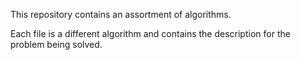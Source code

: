 This repository contains an assortment of algorithms.

Each file is a different algorithm and contains the description for the problem being solved.